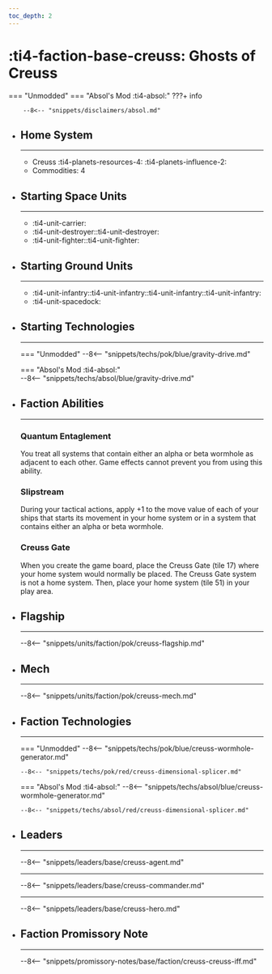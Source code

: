 ```yaml
---
toc_depth: 2
---
```


# :ti4-faction-base-creuss: Ghosts of Creuss
=== "Unmodded"
=== "Absol's Mod :ti4-absol:" 
    ???+ info

        --8<-- "snippets/disclaimers/absol.md"

<div class="grid cards" markdown>

-   ## __Home System__

    ---

    * Creuss :ti4-planets-resources-4: :ti4-planets-influence-2:
    * Commodities: 4

</div>

<div class="grid cards" markdown>

-   ## __Starting Space Units__

    ---

    * :ti4-unit-carrier:
    * :ti4-unit-destroyer::ti4-unit-destroyer:
    * :ti4-unit-fighter::ti4-unit-fighter:

-   ## __Starting Ground Units__

    ---

    * :ti4-unit-infantry::ti4-unit-infantry::ti4-unit-infantry::ti4-unit-infantry:
    * :ti4-unit-spacedock:

-   ## __Starting Technologies__

    ---
    === "Unmodded"
        --8<-- "snippets/techs/pok/blue/gravity-drive.md"

    === "Absol's Mod :ti4-absol:"  
        --8<-- "snippets/techs/absol/blue/gravity-drive.md"

-   ## __Faction Abilities__

    ---
    ### **Quantum Entaglement**
    
    You treat all systems that contain either an alpha or beta wormhole as adjacent to each other. Game effects cannot prevent you from using this ability.

    ### **Slipstream**
    
    During your tactical actions, apply +1 to the move value of each of your ships that starts its movement in your home system or in a system that contains either an alpha or beta wormhole.

    ### **Creuss Gate**
    
    When you create the game board, place the Creuss Gate (tile 17) where your home system would normally be placed. The Creuss Gate system is not a home system. 
    Then, place your home system (tile 51) in your play area.

-   ## __Flagship__

    ---
    --8<-- "snippets/units/faction/pok/creuss-flagship.md"

-   ## __Mech__

    ---
    --8<-- "snippets/units/faction/pok/creuss-mech.md"

</div>

<div class="grid cards" markdown>

-   ## __Faction Technologies__

    ---
    === "Unmodded"
        --8<-- "snippets/techs/pok/blue/creuss-wormhole-generator.md"

        --8<-- "snippets/techs/pok/red/creuss-dimensional-splicer.md"

    === "Absol's Mod :ti4-absol:"
        --8<-- "snippets/techs/absol/blue/creuss-wormhole-generator.md"

        --8<-- "snippets/techs/absol/red/creuss-dimensional-splicer.md"

-   ## __Leaders__

    ---
    
    --8<-- "snippets/leaders/base/creuss-agent.md"

    ---

    --8<-- "snippets/leaders/base/creuss-commander.md"

    ---

    --8<-- "snippets/leaders/base/creuss-hero.md"

-   ## __Faction Promissory Note__

    ---
    --8<-- "snippets/promissory-notes/base/faction/creuss-creuss-iff.md"

</div>